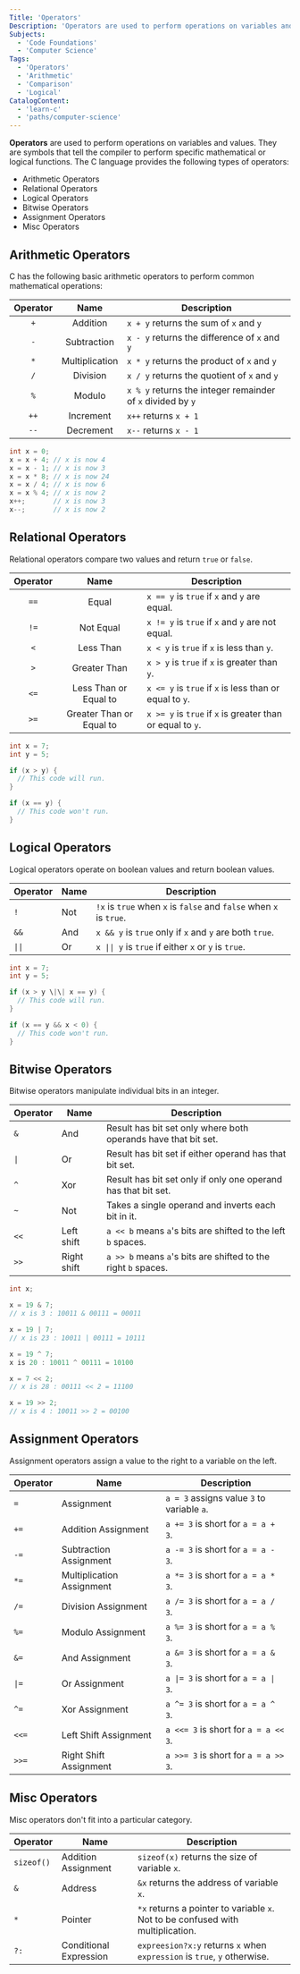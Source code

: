```yaml
---
Title: 'Operators'
Description: 'Operators are used to perform operations on variables and values.'
Subjects:
  - 'Code Foundations'
  - 'Computer Science'
Tags:
  - 'Operators'
  - 'Arithmetic'
  - 'Comparison'
  - 'Logical'
CatalogContent:
  - 'learn-c'
  - 'paths/computer-science'
---
```


**Operators** are used to perform operations on variables and values. They are symbols that tell the compiler to perform specific mathematical or logical functions. The C language provides the following types of operators:

- Arithmetic Operators
- Relational Operators
- Logical Operators
- Bitwise Operators
- Assignment Operators
- Misc Operators

## Arithmetic Operators

C has the following basic arithmetic operators to perform common mathematical operations:

| Operator | Name           | Description                                                 |
| :--------: | :--------------: | ----------------------------------------------------------- |
| `+`      | Addition       | `x + y` returns the sum of `x` and `y`                      |
| `-`      | Subtraction    | `x - y` returns the difference of `x` and `y`               |
| `*`      | Multiplication | `x * y` returns the product of `x` and `y`                  |
| `/`      | Division       | `x / y` returns the quotient of `x` and `y`                 |
| `%`      | Modulo         | `x % y` returns the integer remainder of `x` divided by `y` |
| `++`     | Increment      | `x++` returns `x + 1`                                       |
| `--`     | Decrement      | `x--` returns `x - 1`                                       |

```c
int x = 0;
x = x + 4; // x is now 4
x = x - 1; // x is now 3
x = x * 8; // x is now 24
x = x / 4; // x is now 6
x = x % 4; // x is now 2
x++;       // x is now 3
x--;       // x is now 2
```

## Relational Operators

Relational operators compare two values and return `true` or `false`.

| Operator | Name                     | Description                                                |
| :--------: | :------------------------: | ---------------------------------------------------------- |
| `==`     | Equal                    | `x == y` is `true` if `x` and `y` are equal.               |
| `!=`     | Not Equal                | `x != y` is `true` if `x` and `y` are not equal.           |
| `<`      | Less Than                | `x < y` is `true` if `x` is less than `y`.                 |
| `>`      | Greater Than             | `x > y` is `true` if `x` is greater than `y`.              |
| `<=`     | Less Than or Equal to    | `x <= y` is `true` if `x` is less than or equal to `y`.    |
| `>=`     | Greater Than or Equal to | `x >= y` is `true` if `x` is greater than or equal to `y`. |

```c
int x = 7;
int y = 5;

if (x > y) {
  // This code will run.
}

if (x == y) {
  // This code won't run.
}
```

## Logical Operators

Logical operators operate on boolean values and return boolean values.

| Operator | Name | Description                                                        |
| -------- | ---- | ------------------------------------------------------------------ |
| `!`      | Not  | `!x` is `true` when `x` is `false` and `false` when `x` is `true`. |
| `&&`     | And  | `x && y` is `true` only if `x` and `y` are both `true`.            |
| `\|\|`   | Or   | `x \|\| y` is `true` if either `x` or `y` is `true`.               |

```c
int x = 7;
int y = 5;

if (x > y \|\| x == y) {
  // This code will run.
}

if (x == y && x < 0) {
  // This code won't run.
}
```

## Bitwise Operators

Bitwise operators manipulate individual bits in an integer.

| Operator | Name        | Description                                                    |
| -------- | ----------- | -------------------------------------------------------------- |
| `&`      | And         | Result has bit set only where both operands have that bit set. |
| `\|`     | Or          | Result has bit set if either operand has that bit set.         |
| `^`      | Xor         | Result has bit set only if only one operand has that bit set.  |
| `~`      | Not         | Takes a single operand and inverts each bit in it.             |
| `<<`     | Left shift  | `a << b` means `a`'s bits are shifted to the left `b` spaces.  |
| `>>`     | Right shift | `a >> b` means `a`'s bits are shifted to the right `b` spaces. |

```c
int x;

x = 19 & 7;
// x is 3 : 10011 & 00111 = 00011

x = 19 | 7;
// x is 23 : 10011 | 00111 = 10111

x = 19 ^ 7;
x is 20 : 10011 ^ 00111 = 10100

x = 7 << 2;
// x is 28 : 00111 << 2 = 11100

x = 19 >> 2;
// x is 4 : 10011 >> 2 = 00100
```

## Assignment Operators

Assignment operators assign a value to the right to a variable on the left.

| Operator | Name                      | Description                                |
| -------- | ------------------------- | ------------------------------------------ |
| `=`      | Assignment                | `a = 3` assigns value `3` to variable `a`. |
| `+=`     | Addition Assignment       | `a += 3` is short for `a = a + 3`.         |
| `-=`     | Subtraction Assignment    | `a -= 3` is short for `a = a - 3`.         |
| `*=`     | Multiplication Assignment | `a *= 3` is short for `a = a * 3`.         |
| `/=`     | Division Assignment       | `a /= 3` is short for `a = a / 3`.         |
| `%=`     | Modulo Assignment         | `a %= 3` is short for `a = a % 3`.         |
| `&=`     | And Assignment            | `a &= 3` is short for `a = a & 3`.         |
| `\|=`    | Or Assignment             | `a \|= 3` is short for `a = a \| 3`.       |
| `^=`     | Xor Assignment            | `a ^= 3` is short for `a = a ^ 3`.         |
| `<<=`    | Left Shift Assignment     | `a <<= 3` is short for `a = a << 3`.       |
| `>>=`    | Right Shift Assignment    | `a >>= 3` is short for `a = a >> 3`.       |

## Misc Operators

Misc operators don't fit into a particular category.

| Operator   | Name                   | Description                                                                     |
| ---------- | ---------------------- | ------------------------------------------------------------------------------- |
| `sizeof()` | Addition Assignment    | `sizeof(x)` returns the size of variable `x`.                                   |
| `&`        | Address                | `&x` returns the address of variable `x`.                                       |
| `*`        | Pointer                | `*x` returns a pointer to variable `x`. Not to be confused with multiplication. |
| `?:`       | Conditional Expression | `expreesion?x:y` returns `x` when `expression` is `true`, `y` otherwise.        |

